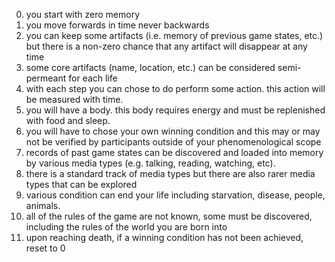 0. you start with zero memory
1. you move forwards in time never backwards
2. you can keep some artifacts (i.e. memory of previous game states, etc.) but there is a non-zero chance that any artifact will disappear at any time
3. some core artifacts (name, location, etc.) can be considered semi-permeant for each life 
4. with each step you can chose to do perform some action. this action will be measured with time. 
5. you will have a body. this body requires energy and must be replenished with food and sleep.
6. you will have to chose your own winning condition and this may or may not be verified by participants outside of your phenomenological scope 
7. records of past game states can be discovered and loaded into memory by various media types (e.g. talking, reading, watching, etc). 
8. there is a standard track of media types but there are also rarer media types that can be explored
9. various condition can end your life including starvation, disease, people, animals. 
10. all of the rules of the game are not known, some must be discovered, including the rules of the world you are born into
11. upon reaching death, if a winning condition has not been achieved, reset to 0
